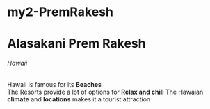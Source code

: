# my2-PremRakesh
# Alasakani Prem Rakesh
###### Hawaii
Hawaii is famous for its **Beaches**</br>
The Resorts provide a lot of options for **Relax and chill**
The Hawaian **climate** and **locations** makes it a tourist attraction